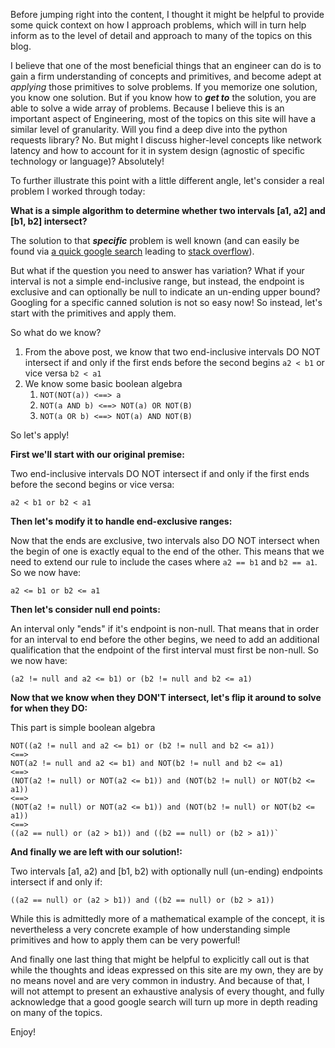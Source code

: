 Before jumping right into the content, I thought it might be helpful to provide some quick context on how I approach problems, which will in turn help inform as to the level of detail and approach to many of the topics on this blog.

I believe that one of the most beneficial things that an engineer can do is to gain a firm understanding of concepts and primitives, and become adept at _applying_ those primitives to solve problems.  If you memorize one solution, you know one solution.  But if you know how to _**get to**_ the solution, you are able to solve a wide array of problems.  Because I believe this is an important aspect of Engineering, most of the topics on this site will have a similar level of granularity.  Will you find a deep dive into the python requests library?  No.  But might I discuss higher-level concepts like network latency and how to account for it in system design (agnostic of specific technology or language)?  Absolutely!

To further illustrate this point with a little different angle, let's consider a real problem I worked through today:

**What is a simple algorithm to determine whether two intervals [a1, a2] and [b1, b2] intersect?**

The solution to that _**specific**_ problem is well known (and can easily be found via [a quick google search](https://www.google.com/search?q=how+to+determine+if+two+intervals+overlap) leading to [stack overflow](https://stackoverflow.com/questions/3269434/whats-the-most-efficient-way-to-test-two-integer-ranges-for-overlap)).

But what if the question you need to answer has variation?  What if your interval is not a simple end-inclusive range, but instead, the endpoint is exclusive and can optionally be null to indicate an un-ending upper bound?  Googling for a specific canned solution is not so easy now!  So instead, let's start with the primitives and apply them.

So what do we know?

1. From the above post, we know that two end-inclusive intervals DO NOT intersect if and only if the first ends before the second begins `a2 < b1` or vice versa `b2 < a1`
2. We know some basic boolean algebra
    1. `NOT(NOT(a)) <==> a`
    2. `NOT(a AND b) <==> NOT(a) OR NOT(B)`
    3. `NOT(a OR b) <==> NOT(a) AND NOT(B)`

So let's apply!

**First we'll start with our original premise:**

Two end-inclusive intervals DO NOT intersect if and only if the first ends before the second begins or vice versa:

    a2 < b1 or b2 < a1

**Then let's modify it to handle end-exclusive ranges:**

Now that the ends are exclusive, two intervals also DO NOT intersect when the begin of one is exactly equal to the end of the other.  This means that we need to extend our rule to include the cases where `a2 == b1` and `b2 == a1`.  So we now have:

    a2 <= b1 or b2 <= a1

**Then let's consider null end points:**

An interval only "ends" if it's endpoint is non-null.  That means that in order for an interval to end before the other begins, we need to add an additional qualification that the endpoint of the first interval must first be non-null.  So we now have:

    (a2 != null and a2 <= b1) or (b2 != null and b2 <= a1)

**Now that we know when they DON'T intersect, let's flip it around to solve for when they DO:**

This part is simple boolean algebra

    NOT((a2 != null and a2 <= b1) or (b2 != null and b2 <= a1))
    <==>
    NOT(a2 != null and a2 <= b1) and NOT(b2 != null and b2 <= a1)
    <==>
    (NOT(a2 != null) or NOT(a2 <= b1)) and (NOT(b2 != null) or NOT(b2 <= a1))
    <==>
    (NOT(a2 != null) or NOT(a2 <= b1)) and (NOT(b2 != null) or NOT(b2 <= a1))
    <==>
    ((a2 == null) or (a2 > b1)) and ((b2 == null) or (b2 > a1))`

**And finally we are left with our solution!:**

Two intervals [a1, a2) and [b1, b2) with optionally null (un-ending) endpoints intersect if and only if:

    ((a2 == null) or (a2 > b1)) and ((b2 == null) or (b2 > a1))


While this is admittedly more of a mathematical example of the concept, it is nevertheless a very concrete example of how understanding simple primitives and how to apply them can be very powerful!


And finally one last thing that might be helpful to explicitly call out is that while the thoughts and ideas expressed on this site are my own, they are by no means novel and are very common in industry.  And because of that, I will not attempt to present an exhaustive analysis of every thought, and fully acknowledge that a good google search will turn up more in depth reading on many of the topics.  

Enjoy!
